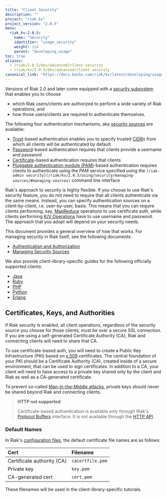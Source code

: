 ```yaml
---
title: "Client Security"
description: ""
project: "riak_kv"
project_version: "2.0.5"
menu:
  riak_kv-2.0.5:
    name: "Security"
    identifier: "usage_security"
    weight: 114
    parent: "developing_usage"
toc: true
aliases:
  - /riak/2.0.5/dev/advanced/client-security
  - /riak/kv/2.0.5/dev/advanced/client-security
canonical_link: "https://docs.basho.com/riak/kv/latest/developing/usage/security"
---
```


Versions of Riak 2.0 and later come equipped with a [security subsystem](/riak/kv/2.0.5/using/security/basics) that enables you to choose

* which Riak users/clients are authorized to perform a wide variety of
  Riak operations, and
* how those users/clients are required to authenticate themselves.

The following four authentication mechanisms, aka [security sources](/riak/kv/2.0.5/using/security/managing-sources/) are available:

* [Trust](/riak/kv/2.0.5/using/security/managing-sources/#trust-based-authentication)-based
  authentication enables you to specify trusted
  [CIDR](http://en.wikipedia.org/wiki/Classless_Inter-Domain_Routing)s
  from which all clients will be authenticated by default
* [Password](/riak/kv/2.0.5/using/security/managing-sources/#password-based-authentication)-based authentication requires
  that clients provide a username and password
* [Certificate](/riak/kv/2.0.5/using/security/managing-sources/#certificate-based-authentication)-based authentication
  requires that clients
* [Pluggable authentication module (PAM)](/riak/kv/2.0.5/using/security/managing-sources/#pam-based-authentication)-based authentication requires
  clients to authenticate using the PAM service specified using the
  `[riak-admin security](/riak/kv/2.0.5/using/security/managing-sources/#managing-sources)`
  command line interface

Riak's approach to security is highly flexible. If you choose to use
Riak's security feature, you do not need to require that all clients
authenticate via the same means. Instead, you can specify authentication
sources on a client-by-client, i.e. user-by-user, basis. This means that
you can require clients performing, say, [MapReduce](/riak/kv/2.0.5/developing/usage/mapreduce/)
operations to use certificate auth, while clients performing [K/V Operations](/riak/kv/2.0.5/developing/usage) have to use username and password. The approach
that you adopt will depend on your security needs.

This document provides a general overview of how that works. For
managing security in Riak itself, see the following documents:

* [Authentication and Authorization](/riak/kv/2.0.5/using/security/basics)
* [Managing Security Sources](/riak/kv/2.0.5/using/security/managing-sources/)

We also provide client-library-specific guides for the following
officially supported clients:

* [Java](/riak/kv/2.0.5/developing/usage/security/java)
* [Ruby](/riak/kv/2.0.5/developing/usage/security/ruby)
* [PHP](/riak/kv/2.0.5/developing/usage/security/php)
* [Python](/riak/kv/2.0.5/developing/usage/security/python)
* [Erlang](/riak/kv/2.0.5/developing/usage/security/erlang)

## Certificates, Keys, and Authorities

If Riak security is enabled, all client operations, regardless of the
security source you choose for those clients, must be over a secure SSL
connection. If you are using a self-generated Certificate Authority
(CA), Riak and connecting clients will need to share that CA.

To use certificate-based auth, you will need to create a Public Key
Infrastructure (PKI) based on
[x.509](http://en.wikipedia.org/wiki/X.509) certificates. The central
foundation of your PKI should be a Certificate Authority (CA), created
inside of a secure environment, that can be used to sign certificates.
In addition to a CA, your client will need to have access to a private
key shared only by the client and Riak as well as a CA-generated
certificate.

To prevent so-called [Man-in-the-Middle
attacks](http://en.wikipedia.org/wiki/Man-in-the-middle_attack), private
keys should never be shared beyond Riak and connecting clients.

> **HTTP not supported**
>
> Certificate-based authentication is available only through Riak's
[Protocol Buffers](/riak/kv/2.0.5/developing/api/protocol-buffers/) interface. It is not available through the
[HTTP API](/riak/kv/2.0.5/developing/api/http).

### Default Names

In Riak's [configuration files](/riak/kv/2.0.5/configuring/reference/#security), the
default certificate file names are as follows:

Cert | Filename
:----|:-------
Certificate authority (CA) | `cacertfile.pem`
Private key | `key.pem`
CA-generated cert | `cert.pem`

These filenames will be used in the client-library-specific tutorials.
